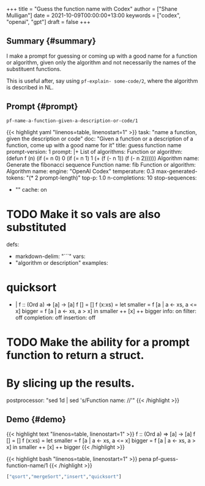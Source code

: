 +++
title = "Guess the function name with Codex"
author = ["Shane Mulligan"]
date = 2021-10-09T00:00:00+13:00
keywords = ["codex", "openai", "gpt"]
draft = false
+++

## Summary {#summary}

I make a prompt for guessing or coming up with
a good name for a function or algorithm, given
only the algorithm and not necessarily the
names of the substituent functions.

This is useful after, say using `pf-explain-
some-code/2`, where the algorithm is described
in NL.


## Prompt {#prompt}

`pf-name-a-function-given-a-description-or-code/1`

{{< highlight yaml "linenos=table, linenostart=1" >}}
task: "name a function, given the description or code"
doc: "Given a function or a description of a function, come up with a good name for it"
title: guess function name
prompt-version: 1
prompt: |+
  List of algorithms:
  <delim>
  Function or algorithm:
  <markdown-delim>
  (defun f (n)
    (if (= n 0) 0
      (if (= n 1) 1
        (+ (f (- n 1)) (f (- n 2))))))
  <markdown-delim>
  Algorithm name: Generate the fibonacci sequence
  Function name: fib
  <delim>
  Function or algorithm:
  <markdown-delim>
  <algorithm or description>
  <markdown-delim>
  Algorithm name:
engine: "OpenAI Codex"
temperature: 0.3
max-generated-tokens: "(* 2 prompt-length)"
top-p: 1.0
n-completions: 10
stop-sequences:
- "<delim>"
cache: on
# TODO Make it so vals are also substituted
defs:
- markdown-delim: "```"
vars:
- "algorithm or description"
examples:
# quicksort
- |
  f :: (Ord a) => [a] -> [a]
  f [] = []
  f (x:xs) =
    let smaller = f [a | a <- xs, a <= x]
        bigger = f [a | a <- xs, a > x]
    in  smaller ++ [x] ++ bigger
info: on
filter: off
completion: off
insertion: off

# TODO Make the ability for a prompt function to return a struct.
# By slicing up the results.

postprocessor: "sed 1d | sed 's/Function name: //'"
{{< /highlight >}}


## Demo {#demo}

<!-- Play on asciinema.com -->
<!-- <a title="asciinema recording" href="https://asciinema.org/a/NUBZLBoJgDaq7xmlBUnNIQDAk" target="_blank"><img alt="asciinema recording" src="https://asciinema.org/a/NUBZLBoJgDaq7xmlBUnNIQDAk.svg" /></a> -->
<!-- Play on the blog -->
<script src="https://asciinema.org/a/NUBZLBoJgDaq7xmlBUnNIQDAk.js" id="asciicast-NUBZLBoJgDaq7xmlBUnNIQDAk" async></script>

<a id="code-snippet--quicksort"></a>
{{< highlight text "linenos=table, linenostart=1" >}}
f :: (Ord a) => [a] -> [a]
f [] = []
f (x:xs) =
  let smaller = f [a | a <- xs, a <= x]
      bigger = f [a | a <- xs, a > x]
  in  smaller ++ [x] ++ bigger
{{< /highlight >}}

{{< highlight bash "linenos=table, linenostart=1" >}}
pena pf-guess-function-name/1
{{< /highlight >}}

```bash
["qsort","mergeSort","insert","quicksort"]
```